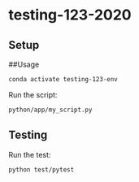 # testing-123-2020

## Setup

##Usage
```sh
conda activate testing-123-env
```

Run the script:

```sh
python/app/my_script.py
```


## Testing

Run the test:

```
python test/pytest
```